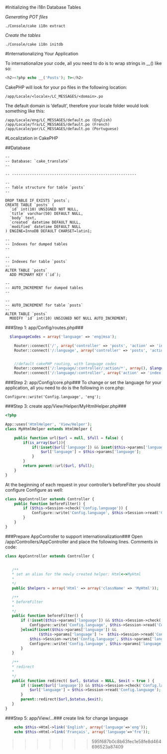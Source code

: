 #Initializing the i18n Database Tables

*Generating POT files*
```code
./Console/cake i18n extract
```
*Create the tables*
```code
./Console/cake i18n initdb
```

#Internationalizing Your Application

To internationalize your code, all you need to do is to wrap strings in __() like so:
```php
<h2><?php echo __('Posts'); ?></h2>
```

CakePHP will look for your po files in the following location:

```code
/app/Locale/<locale>/LC_MESSAGES/<domain>.po
```

The default domain is ‘default’, therefore your locale folder would look something like this:
```code
/app/Locale/eng/LC_MESSAGES/default.po (English)
/app/Locale/fra/LC_MESSAGES/default.po (French)
/app/Locale/por/LC_MESSAGES/default.po (Portuguese)
```

#Localization in CakePHP

##Database
```mysql
--
-- Database: `cake_translate`
--

-- --------------------------------------------------------

--
-- Table structure for table `posts`
--

DROP TABLE IF EXISTS `posts`;
CREATE TABLE `posts` (
  `id` int(10) UNSIGNED NOT NULL,
  `title` varchar(50) DEFAULT NULL,
  `body` text,
  `created` datetime DEFAULT NULL,
  `modified` datetime DEFAULT NULL
) ENGINE=InnoDB DEFAULT CHARSET=latin1;

--
-- Indexes for dumped tables
--

--
-- Indexes for table `posts`
--
ALTER TABLE `posts`
  ADD PRIMARY KEY (`id`);

--
-- AUTO_INCREMENT for dumped tables
--

--
-- AUTO_INCREMENT for table `posts`
--
ALTER TABLE `posts`
  MODIFY `id` int(10) UNSIGNED NOT NULL AUTO_INCREMENT;
```

###Step 1: app/Config/routes.php###

```php
  $languageCodes = array('language' => 'eng|msa');

	Router::connect('/', array('controller' => 'posts', 'action' => 'index'));
	Router::connect('/:language', array('controller' => 'posts', 'action' => 'index'), $languageCodes);


	//default cakePHP routing, with language codes
	Router::connect('/:language/:controller/:action/*', array(), $languageCodes);
	Router::connect('/:language/:controller', array('action' => 'index'), $languageCodes);	
```
###Step 2: app/Config/core.php###
To change or set the language for your application, all you need to do is the following in core.php:
```code
Configure::write('Config.language', 'eng');
```

###Step 3: create app/View/Helper/MyHtmlHelper.php###
```php
<?php

App::uses('HtmlHelper', 'View/Helper');
class MyHtmlHelper extends HtmlHelper {

    public function url($url = null, $full = false) {        
        if(is_array($url)){
            if(!isset($url['language']) && isset($this->params['language'])) {
                $url['language'] = $this->params['language'];
            }
        }
        return parent::url($url, $full);
    }
}
```


At the beginning of each request in your controller’s beforeFilter you should configure Configure as well:

```php
class AppController extends Controller {
    public function beforeFilter() {
        if ($this->Session->check('Config.language')) {
            Configure::write('Config.language', $this->Session->read('Config.language'));
        }
    }
}
```

###Prepare AppController to support internationalization###
 Open /app/Controllers/AppController and place the following lines. Comments in code: 
 
 ```php
 class AppController extends Controller {

	
	/**
    * set an alias for the newly created helper: Html<->MyHtml
    *
    */
    public $helpers = array('Html' => array('className' => 'MyHtml'));

    /**
    * beforeFilter
    * 
    */
    public function beforeFilter() {
    	if (!isset($this->params['language']) && $this->Session->check('Config.language')) {
            Configure::write('Config.language', $this->Session->read('Config.language'));            
        }elseif(isset($this->params['language']) && 
                ($this->params['language'] !=  $this->Session->read('Config.language'))) {                               
            $this->Session->write('Config.language', $this->params['language']);
            Configure::write('Config.language', $this->params['language']);
        }
    }
    
    /**
    * redirect
    *
    */
    public function redirect( $url, $status = NULL, $exit = true ) {
        if (!isset($url['language']) && $this->Session->check('Config.language')) {
            $url['language'] = $this->Session->read('Config.language');
        }
        parent::redirect($url,$status,$exit);
    }
}

 ```
 
###Step 5: app/View/...###
create link for change language 
```php
	echo $this->Html->link('English', array('language'=>'eng'));
	echo $this->Html->link('Français', array('language'=>'fre')); 
```
>>>>>>> 595f687b0c8b63fec1e58fe8d464696523a87409
